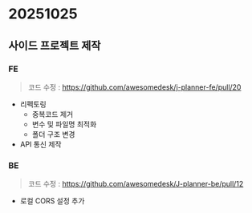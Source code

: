 # 20251025

## 사이드 프로젝트 제작 

### FE

> 코드 수정 : https://github.com/awesomedesk/j-planner-fe/pull/20

- 리펙토링
  - 중복코드 제거
  - 변수 및 파일명 최적화
  - 폴더 구조 변경
- API 통신 제작

### BE

> 코드 수정 : https://github.com/awesomedesk/J-planner-be/pull/12

- 로컬 CORS 설정 추가
